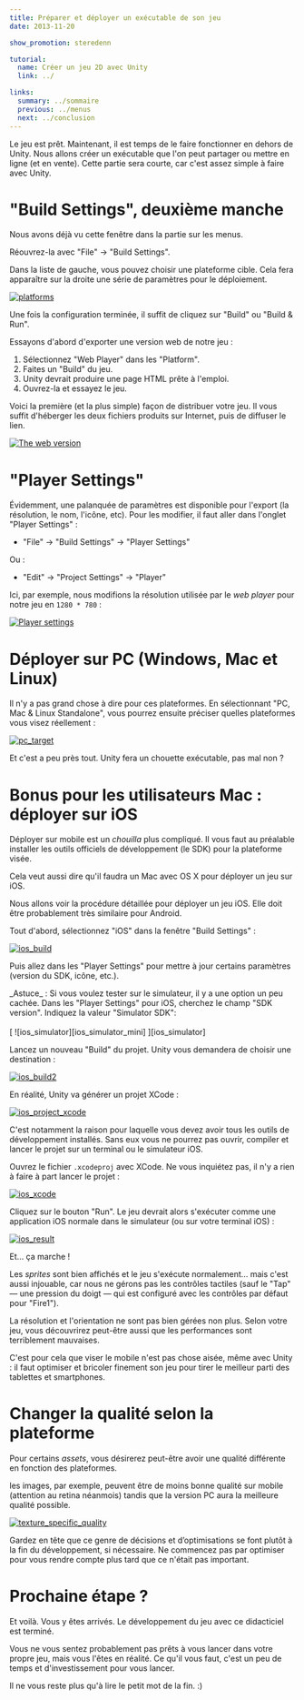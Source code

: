 ```yaml
---
title: Préparer et déployer un exécutable de son jeu
date: 2013-11-20

show_promotion: steredenn

tutorial:
  name: Créer un jeu 2D avec Unity
  link: ../

links:
  summary: ../sommaire
  previous: ../menus
  next: ../conclusion
---
```


Le jeu est prêt. Maintenant, il est temps de le faire fonctionner en dehors de Unity. Nous allons créer un exécutable que l'on peut partager ou mettre en ligne (et en vente). Cette partie sera courte, car c'est assez simple à faire avec Unity.

# "Build Settings", deuxième manche

Nous avons déjà vu cette fenêtre dans la partie sur les menus.

Réouvrez-la avec "File" -> "Build Settings".

Dans la liste de gauche, vous pouvez choisir une plateforme cible. Cela fera apparaître sur la droite une série de paramètres pour le déploiement.

[ ![platforms][platforms] ][platforms]

Une fois la configuration terminée, il suffit de cliquez sur "Build" ou "Build & Run".

Essayons d'abord d'exporter une version web de notre jeu :

1. Sélectionnez "Web Player" dans les "Platform".
2. Faites un "Build" du jeu.
3. Unity devrait produire une page HTML prête à l'emploi.
4. Ouvrez-la et essayez le jeu.

Voici la première (et la plus simple) façon de distribuer votre jeu. Il vous suffit d'héberger les deux fichiers produits sur Internet, puis de diffuser le lien.

[ ![The web version][web_result] ][web_result]

# "Player Settings"

Évidemment, une palanquée de paramètres est disponible pour l'export (la résolution, le nom, l'icône, etc). Pour les modifier, il faut aller dans l'onglet "Player Settings" :

* "File" -> "Build Settings" -> "Player Settings"

Ou :

* "Edit" -> "Project Settings" -> "Player"

Ici, par exemple, nous modifions la résolution utilisée par le _web player_ pour notre jeu en `1280 * 780` :

[ ![Player settings][player_settings] ][player_settings]

# Déployer sur PC (Windows, Mac et Linux)

Il n'y a pas grand chose à dire pour ces plateformes. En sélectionnant  "PC, Mac & Linux Standalone", vous pourrez ensuite préciser quelles plateformes vous visez réellement :

[ ![pc_target][pc_target] ][pc_target]

Et c'est a peu près tout. Unity fera un chouette exécutable, pas mal non ?

# Bonus pour les utilisateurs Mac : déployer sur iOS

Déployer sur mobile est un _chouilla_ plus compliqué. Il vous faut au préalable installer les outils officiels de développement (le SDK) pour la plateforme visée.

Cela veut aussi dire qu'il faudra un Mac avec OS X pour déployer un jeu sur iOS.

Nous allons voir la procédure détaillée pour déployer un jeu iOS. Elle doit être probablement très similaire pour Android.

Tout d'abord, sélectionnez "iOS" dans la fenêtre "Build Settings" :

[ ![ios_build][ios_build] ][ios_build]

Puis allez dans les "Player Settings" pour mettre à jour certains paramètres (version du SDK, icône, etc.).

<md-note>
_Astuce_ : Si vous voulez tester sur le simulateur, il y a une option un peu cachée. Dans les "Player Settings" pour iOS, cherchez le champ "SDK version". Indiquez la valeur "Simulator SDK":
<br/><br />
[ ![ios_simulator][ios_simulator_mini] ][ios_simulator]
<br />
</md-note>

Lancez un nouveau "Build" du projet. Unity vous demandera de choisir une destination :

[ ![ios_build2][ios_build2] ][ios_build2]

En réalité, Unity va générer un projet XCode :

[ ![ios_project_xcode][ios_project_xcode] ][ios_project_xcode]

C'est notamment la raison pour laquelle vous devez avoir tous les outils de développement installés. Sans eux vous ne pourrez pas ouvrir, compiler et lancer le projet sur un terminal ou le simulateur iOS.

Ouvrez le fichier `.xcodeproj` avec XCode. Ne vous inquiétez pas, il n'y a rien à faire à part lancer le projet :

[ ![ios_xcode][ios_xcode] ][ios_xcode]

Cliquez sur le bouton "Run". Le jeu devrait alors s'exécuter comme une application iOS normale dans le simulateur (ou sur votre terminal iOS) :

[ ![ios_result][ios_result] ][ios_result]

Et… ça marche !

Les _sprites_ sont bien affichés et le jeu s'exécute normalement... mais c'est aussi injouable, car nous ne gérons pas les contrôles tactiles (sauf le "Tap" — une pression du doigt — qui est configuré avec les contrôles par défaut pour "Fire1").

La résolution et l'orientation ne sont pas bien gérées non plus. Selon votre jeu, vous découvrirez peut-être aussi que les performances sont terriblement mauvaises.

C'est pour cela que viser le mobile n'est pas chose aisée, même avec Unity : il faut optimiser et bricoler finement son jeu pour tirer le meilleur parti des tablettes et smartphones.

# Changer la qualité selon la plateforme

Pour certains _assets_, vous désirerez peut-être avoir une qualité différente en fonction des plateformes.

les images, par exemple, peuvent être de moins bonne qualité sur mobile (attention au retina néanmois) tandis que la version PC aura la meilleure qualité possible.

[ ![texture_specific_quality][texture_specific_quality] ][texture_specific_quality]

Gardez en tête que ce genre de décisions et d’optimisations se font plutôt à la fin du développement, si nécessaire. Ne commencez pas par optimiser pour vous rendre compte plus tard que ce n'était pas important.

# Prochaine étape ?

Et voilà. Vous y êtes arrivés. Le développement du jeu avec ce didacticiel est terminé.

Vous ne vous sentez probablement pas prêts à vous lancer dans votre propre jeu, mais vous l'êtes en réalité. Ce qu'il vous faut, c'est un peu de temps et d'investissement pour vous lancer.

Il ne vous reste plus qu'à lire le petit mot de la fin. :)


[platforms]: ../../2d-game-unity/deployment/-img/platforms.png
[web_result]: ../../2d-game-unity/deployment/-img/web_result.png
[player_settings]: ../../2d-game-unity/deployment/-img/player_settings.png
[pc_target]: ../../2d-game-unity/deployment/-img/pc_target.png
[texture_specific_quality]: ../../2d-game-unity/deployment/-img/texture_specific_quality.png

[ios_build]: ../../2d-game-unity/deployment/-img/ios_build.png
[ios_build2]: ../../2d-game-unity/deployment/-img/ios_build_2.png
[ios_project_xcode]: ../../2d-game-unity/deployment/-img/ios_project_xcode.png
[ios_simulator]: ../../2d-game-unity/deployment/-img/ios_simulator.png
[ios_simulator_mini]: ../../2d-game-unity/deployment/-img/ios_simulator_mini.png
[ios_xcode]: ../../2d-game-unity/deployment/-img/ios_xcode.png
[ios_result]: ../../2d-game-unity/deployment/-img/ios_result.png
